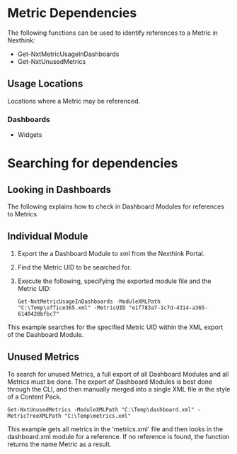 # Metric Dependencies

The following functions can be used to identify references to a Metric in Nexthink:
* Get-NxtMetricUsageInDashboards
* Get-NxtUnusedMetrics

## Usage Locations
Locations where a Metric may be referenced.
### Dashboards
  * Widgets

# Searching for dependencies

## Looking in Dashboards
The following explains how to check in Dashboard Modules for references to Metrics

## Individual Module

1. Export the a Dashboard Module to xml from the Nexthink Portal.
2. Find the Metric UID to be searched for.
3. Execute the following, specifying the exported module file and the Metric UID:

       Get-NxtMetricUsageInDashboards -ModuleXMLPath "C:\Temp\office365.xml" -MetricUID "e1f783a7-1c7d-4314-a365-6140428bfbc7"

This example searches for the specified Metric UID within the XML export of the Dashboard Module.


## Unused Metrics
To search for unused Metrics, a full export of all Dashboard Modules and all Metrics must be done.
The export of Dashboard Modules is best done through the CLI, and then manually merged into a single XML file in the style of a Content Pack.

    Get-NxtUnusedMetrics -ModuleXMLPath "C:\Temp\dashboard.xml" -MetricTreeXMLPath "C:\Temp\metrics.xml"

This example gets all metrics in the 'metrics.xml' file and then looks in the dashboard.xml module for a reference. If no reference is found, the function returns the name Metric as a result.
